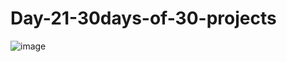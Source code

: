 # Day-21-30days-of-30-projects

![image](https://github.com/user-attachments/assets/1f846c02-090f-4543-b164-28da19d3a369)

